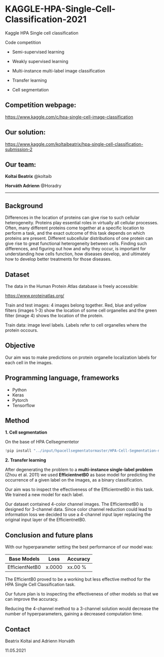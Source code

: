 # KAGGLE-HPA-Single-Cell-Classification-2021
Kaggle HPA Single cell classification

Code competition


- Semi-supervised learning

- Weakly supervised learning

- Multi-instance multi-label image classification

- Transfer learning

- Cell segmentation


## Competition webpage:

https://www.kaggle.com/c/hpa-single-cell-image-classification

## Our solution:

https://www.kaggle.com/koltaibeatrix/hpa-single-cell-classification-submission-2


## Our team:

**Koltai Beatrix** @koltaib

**Horváth Adrienn** @Horadry

-------------------------------------------------------------------------------------------------------------------------------------------------

## Background

Differences in the location of proteins can give rise to such cellular heterogeneity. Proteins play essential roles in virtually all cellular processes. Often, many different proteins come together at a specific location to perform a task, and the exact outcome of this task depends on which proteins are present. Different subcellular distributions of one protein can give rise to great functional heterogeneity between cells. Finding such differences, and figuring out how and why they occur, is important for understanding how cells function, how diseases develop, and ultimately how to develop better treatments for those diseases.



## Dataset

The data in the Human Protein Atlas database is freely accessible:

https://www.proteinatlas.org/

Train and test images: 4 images belong together. Red, blue and yellow filters (images 1-3) show the location of some cell organelles and the green filter (image 4) shows the location of the protein.   

Train data: image level labels. Labels refer to cell organelles where the protein occours. 



## Objective

Our aim was to make predictions on protein organelle localization labels for each cell in the images.



## Programming language, frameworks

- Python
- Keras
- Pytorch
- Tensorflow




## Method

**1. Cell segmentation**

On the base of HPA Cellsegmentetor

   ```python
   !pip install "../input/hpacellsegmentatormaster/HPA-Cell-Segmentation-master"
   ```
**2. Transfer learning**

After degenerating the problem to a **multi-instance single-label problem** (Zhou et al. 2011) we used **EfficientnetB0** as base model for predicting the occurrence of a given label on the images, as a binary classification. 

Our aim was to inspect the effectiveness of the EfficientnetB0 in this task. We trained a new model for each label.

Our dataset contained 4-color channel images. The EfficientnetB0 is designed for 3-channel data. Since color channel reduction could lead to information loss we decided to use a 4-channel input layer replacing the original input layer of the EfficientnetB0.




## Conclusion and future plans

With our hyperparameter setting the best performance of our model was:

| Base Models    | Loss   | Accuracy |
| -------------- | ------ | -------- |
| EfficientNetB0 | x.0000 | xx.00 %  |



The EfficientB0 proved to be a working but less effective method for the HPA Single Cell Classification task. 

Our future plan is to inspecting the effectiveness of other models so that we can improve the accuracy. 

Reducing the 4-channel method to a 3-channel solution would decrease the number of hyperparameters, gaining a decreased computation time. 


## Contact

Beatrix Koltai and Adrienn Horváth


11.05.2021
